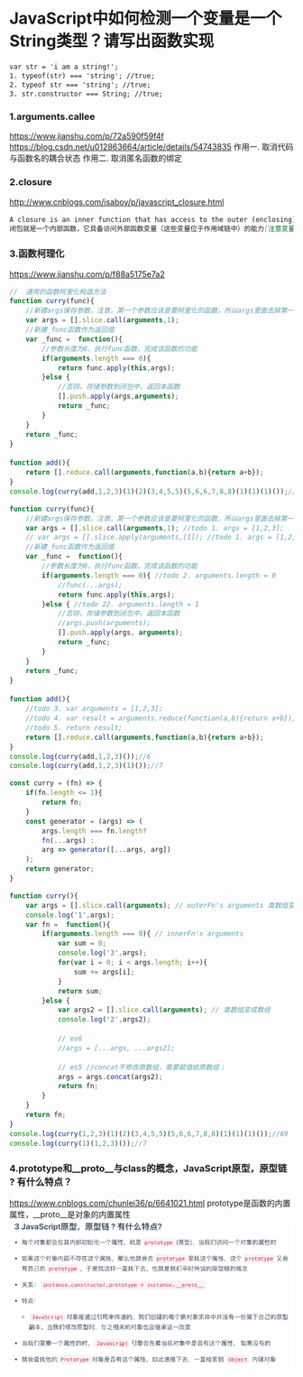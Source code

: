 # JavaScript中如何检测一个变量是一个String类型？请写出函数实现

```node
var str = 'i am a string!';
1. typeof(str) === 'string'; //true;
2. typeof str === 'string'; //true;
3. str.constructor === String; //true;
```

### 1.arguments.callee
https://www.jianshu.com/p/72a590f59f4f
https://blog.csdn.net/u012863664/article/details/54743835
作用一. 取消代码与函数名的耦合状态
作用二. 取消匿名函数的绑定

### 2.closure
http://www.cnblogs.com/isaboy/p/javascript_closure.html
```markdown
A closure is an inner function that has access to the outer (enclosing) function's variables—scope chain.
闭包就是一个内部函数，它具备访问外部函数变量（这些变量位于作用域链中）的能力[注意变量不包含this和arguments]
```

### 3.函数柯理化
https://www.jianshu.com/p/f88a5175e7a2

```js
//  通用的函数柯里化构造方法
function curry(func){
    //新建args保存参数，注意，第一个参数应该是要柯里化的函数，所以args里面去掉第一个
    var args = [].slice.call(arguments,1);
    //新建_func函数作为返回值
    var _func =  function(){
        //参数长度为0，执行func函数，完成该函数的功能
        if(arguments.length === 0){
            return func.apply(this,args);
        }else {
            //否则，存储参数到闭包中，返回本函数
            [].push.apply(args,arguments);
            return _func;
        }
    }
    return _func;
}

function add(){
    return [].reduce.call(arguments,function(a,b){return a+b});
}
console.log(curry(add,1,2,3)(1)(2)(3,4,5,5)(5,6,6,7,8,8)(1)(1)(1)());//69
```

```js
function curry(func){
    //新建args保存参数，注意，第一个参数应该是要柯里化的函数，所以args里面去掉第一个
    var args = [].slice.call(arguments,1); //todo 1. args = [1,2,3];
    // var args = [].slice.apply(arguments,[1]); //todo 1. args = [1,2,3];
    //新建_func函数作为返回值
    var _func =  function(){
        //参数长度为0，执行func函数，完成该函数的功能
        if(arguments.length === 0){ //todo 2. arguments.length = 0
            //func(...args);
            return func.apply(this,args);
        }else { //todo 22. arguments.length = 1
            //否则，存储参数到闭包中，返回本函数
            //args.push(arguments);
            [].push.apply(args, arguments);
            return _func;
        }
    }
    return _func;
}

function add(){
    //todo 3. var arguments = [1,2,3];
    //todo 4. var result = arguments.reduce(function(a,b){return a+b});
    //todo 5. return result;
    return [].reduce.call(arguments,function(a,b){return a+b});
}
console.log(curry(add,1,2,3)());//6 
console.log(curry(add,1,2,3)(1)());//7
```
```js
const curry = (fn) => {
    if(fn.length <= 1){
        return fn;
    }
    const generator = (args) => (
        args.length === fn.length?
        fn(...args) : 
        arg => generator([...args, arg])
    );
    return generator;
}
```

```js
function curry(){
    var args = [].slice.call(arguments); // outerFn's arguments 类数组变成数组
    console.log('1',args);
    var fn =  function(){
        if(arguments.length === 0){ // innerFn's arguments
            var sum = 0;
            console.log('3',args);
            for(var i = 0; i < args.length; i++){
                sum += args[i];
            }
            return sum;
        }else {
            var args2 = [].slice.call(arguments); // 类数组变成数组
            console.log('2',args2);
            
            // es6
            //args = [...args, ...args2]; 
            
            // es5 //concat不修改原数组，需要赋值给原数组；
            args = args.concat(args2); 
            return fn;
        }
    }
    return fn;
}
console.log(curry(1,2,3)(1)(2)(3,4,5,5)(5,6,6,7,8,8)(1)(1)(1)());//69
console.log(curry(1)(1,2,3)());//7
```


### 4.prototype和__proto__与class的概念，JavaScript原型，原型链 ? 有什么特点？
https://www.cnblogs.com/chunlei36/p/6641021.html
prototype是函数的内置属性，__proto__是对象的内置属性
![](.interview_images/6065024d.png)
